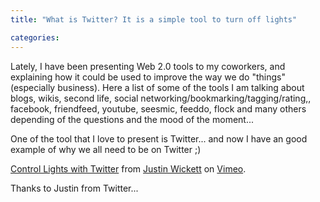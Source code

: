 ```yaml
---
title: "What is Twitter? It is a simple tool to turn off lights"

categories:
---
```


Lately, I have been presenting Web 2.0 tools to my coworkers, and explaining how it could be used to improve the way we do "things" (especially business). Here a list of some of the tools I am talking about blogs, wikis, second life, social networking/bookmarking/tagging/rating,, facebook, friendfeed, youtube, seesmic, feeddo, flock and many others depending of the questions and the mood of the moment...

One of the tool that I love to present is Twitter... and now I have an good example of why we all need to be on Twitter ;)

[Control Lights with Twitter](http://www.vimeo.com/1025711?pg=embed&amp;sec=1025711) from [Justin Wickett](http://www.vimeo.com/user284499?pg=embed&amp;sec=1025711) on [Vimeo](http://vimeo.com?pg=embed&amp;sec=1025711).

Thanks to Justin from Twitter...
